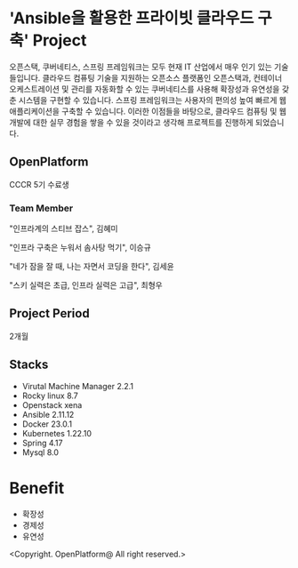 # 'Ansible을 활용한 프라이빗 클라우드 구축' Project
오픈스택, 쿠버네티스, 스프링 프레임워크는 모두 현재 IT 산업에서 매우 인기 있는 기술들입니다.
클라우드 컴퓨팅 기술을 지원하는 오픈소스 플랫폼인 오픈스택과, 컨테이너 오케스트레이션 및 관리를 자동화할 수 있는 쿠버네티스를 사용해 확장성과 유연성을 갖춘 시스템을 구현할 수 있습니다.
스프링 프레임워크는 사용자의 편의성 높여 빠르게 웹 애플리케이션을 구축할 수 있습니다.
이러한 이점들을 바탕으로, 클라우드 컴퓨팅 및 웹 개발에 대한 실무 경험을 쌓을 수 있을 것이라고 생각해 프로젝트를 진행하게 되었습니다.

## OpenPlatform
CCCR 5기 수료생

### Team Member
"인프라계의 스티브 잡스", 김혜미

"인프라 구축은 누워서 솜사탕 먹기", 이승규

"네가 잠을 잘 때, 나는 자면서 코딩을 한다", 김세윤

"스키 실력은 초급, 인프라 실력은 고급", 최형우

## Project Period
2개월

## Stacks
- Virutal Machine Manager 2.2.1
- Rocky linux 8.7
- Openstack xena
- Ansible 2.11.12
- Docker 23.0.1
- Kubernetes 1.22.10
- Spring 4.17
- Mysql 8.0

# Benefit
- 확장성
- 경제성
- 유연성


<Copyright. OpenPlatform@ All right reserved.>



